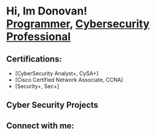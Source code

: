 <h1>Hi, Im Donovan! <br/><a href="https://github.com/donovanwaddy">Programmer</a>, <a href="https://www.linkedin.com/in/donovanwaddy/">Cybersecurity Professional</a> </h1>

<h2> Certifications:</h2>

- [CyberSecurity Analyst+, CySA+]
- [Cisco Certified Network Associate, CCNA]
- [Security+, Sec+]

<h2> Cyber Security Projects </h2>


<h2> Connect with me:</h2>

[linkedin]: https://linkedin.com/in/donovanwaddy

<!--
**donovanwaddy/donovanwaddy** is a ✨ _special_ ✨ repository because its `README.md` (this file) appears on your GitHub profile.

Here are some ideas to get you started:

- 🔭 I’m currently working on ...
- 🌱 I’m currently learning ...
- 👯 I’m looking to collaborate on ...
- 🤔 I’m looking for help with ...
- 💬 Ask me about ...
- 📫 How to reach me: ...
- 😄 Pronouns: ...
- ⚡ Fun fact: ...
-->
